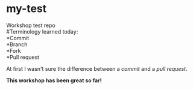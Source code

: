 # my-test
Workshop test repo  
#Terminology learned today:  
*Commit  
*Branch  
*Fork  
*Pull request  

At first I wasn't sure the difference between a *commit* and a *pull request*.

**This workshop has been great so far!**


